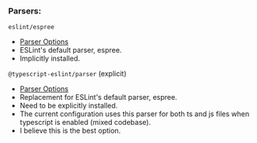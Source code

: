 ### Parsers:

`eslint/espree`
- [Parser Options](https://github.com/eslint/espree#options)
- ESLint's default parser, espree.
- Implicitly installed.

`@typescript-eslint/parser` (explicit)
- [Parser Options](https://typescript-eslint.io/packages/parser#configuration)
- Replacement for ESLint's default parser, espree. 
- Need to be explicitly installed.
- The current configuration uses this parser for both ts and js files when typescript is enabled (mixed codebase).
- I believe this is the best option.
